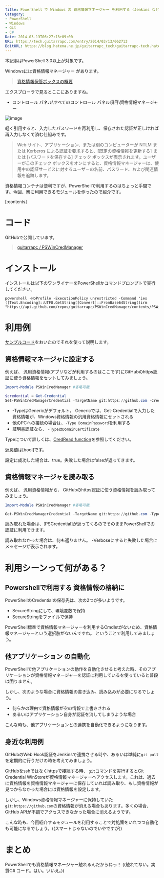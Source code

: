 ```yaml
---
Title: PowerShell で Windows の 資格情報マネージャー を利用する (Jenkins などでの Git Credentialなど)
Category:
- PowerShell
- Windows
- Git
- C#
Date: 2014-03-13T06:27:13+09:00
URL: https://tech.guitarrapc.com/entry/2014/03/13/062713
EditURL: https://blog.hatena.ne.jp/guitarrapc_tech/guitarrapc-tech.hatenablog.com/atom/entry/12921228815719854684
---
```


本記事はPowerShell 3.0以上が対象です。

Windowsには資格情報マネージャー があります。

> [資格情報保管ボックスの概要](https://technet.microsoft.com/ja-jp/library/jj554668.aspx)

エクスプローラで見るとここにありますね。

- コントロール パネル\すべてのコントロール パネル項目\資格情報マネージャー

![image](https://cdn-ak.f.st-hatena.com/images/fotolife/g/guitarrapc_tech/20140313/20140313052434.png)

軽く引用すると、入力したパスワードを再利用し、保存された認証が正しければ再入力しなくて済む仕組みです。

> Web サイト、アプリケーション、または別のコンピューターが NTLM または Kerberos による認証を要求すると、[既定の資格情報を更新する] または [パスワードを保存する] チェック ボックスが表示されます。ユーザーがこのチェック ボックスをオンにすると、資格情報マネージャーは、使用中の認証サービスに対するユーザーの名前、パスワード、および関連情報を追跡します。

資格情報コンテナは便利ですが、PowerShellで利用するのはちょっと手間です。今回、楽に利用できるモジュールを作ったので紹介です。

[:contents]

# コード

GitHubで公開しています。

> [guitarrapc / PSWinCredManager](https://github.com/guitarrapc/PSWinCredManager)

# インストール

インストールは以下のワンライナーをPowerShellかコマンドプロンプトで実行してください。

```
powershell -NoProfile -ExecutionPolicy unrestricted -Command 'iex ([Text.Encoding]::UTF8.GetString([Convert]::FromBase64String((irm "https://api.github.com/repos/guitarrapc/PSWinCredManager/contents/PSWinCredManager/RemoteInstall.ps1").Content))).Remove(0,1)'
```

# 利用例

[サンプルコード](https://github.com/guitarrapc/PSWinCredManager/tree/master/PSWinCredManager/Test)をおいたのでそれを使って説明します。

## 資格情報マネージャに設定する

例えば、 汎用資格情報(アプリなどが利用するのはここです)にGitHubのhttps認証に使う資格情報をセットしてみましょう。

```ps1
Import-Module PSWinCredManager #省略可能

$credential = Get-Credential
Set-PSWinCredManagerCredential -TargetName git:https://github.com -Credential $credential -Type Generic
```

- -TypeはGenericがデフォルト。 Genericでは、Get-Credentialで入力した資格情報が、Windows資格情報の汎用資格情報にセットされる
- 他のPCへの接続の場合は、`-Type DomainPassword`を利用する
- 証明書認証なら、 `-TypeはDomainCertificate`

Typeについて詳しくは、[CredRead function](https://msdn.microsoft.com/en-us/library/windows/desktop/aa374804(v=vs.85).aspx)を参照してください。

返戻値は[bool]です。

設定に成功した場合は、true。失敗した場合はfalseが返ってきます。

## 資格情報マネージャを読み取る

例えば、 汎用資格情報から、 GitHubのhttps認証に使う資格情報を読み取ってみましょう。

```ps1
Import-Module PSWinCredManager #省略可能

Get-PSWinCredManagerCredential -TargetName git:https://github.com -Type Generic
```

読み取れた場合は、[PSCredential]が返ってくるのでそのままPowerShellでの認証に利用できます。

読み取れなかった場合は、何も返りません。 -Verboseにすると失敗した場合にメッセージが表示されます。


# 利用シーンって何がある？

## Powershellで利用する 資格情報の格納に

PowerShellのCredentialの保存先は、次の2つが多いようです。

- SecureStringにして、環境変数で保持
- SecureStringをファイルで保持

PowerShell標準で資格情報マネージャーを利用するCmdletがないため、資格情報マネージャーという選択肢がないんですね。
ということで利用してみましょう。

## 他アプリケーション の自動化

PowerShellで他アプリケーションの動作を自動化させると考えた時、そのアプリケーションが資格情報マネージャーを認証に利用しているを使っていると普段は困りません。

しかし、次のような場合に資格情報の書き込み、読み込みが必要になるでしょう。

- 何らかの理由で資格情報が空の情報で上書きされる
- あるいはアプリケーション自身が認証を消してしまうような場合

こんな時も、他アプリケーションとの連携を自動化できるようになります。

## 身近な利用例

GitHubのWeb Hook認証をJenkinsで連携させる時や、あるいは単純に`git pull`を定期的に行うだけの時を考えてみましょう。

GitHubをsshではなくhttpsで接続する時、 `git`コマンドを実行するとGit Credential WinStoreが資格情報マネージャーへアクセスします。これは、過去に資格情報を資格情報マネージャーに保存していれば読み取り、もし資格情報が見つからなかった場合には資格情報を設定します。

しかし、Windows資格情報マネージャーに保持していた`git:https://github.com`の資格情報が消える場合もあります。多くの場合、GitHub APIが不調でアクセスできなかった場合に消えるようです。

こんな時も、今回紹介するモジュールを利用することで対処策をいれつつ自動化も可能になるでしょう。((スマートじゃないのでいやですが))

# まとめ

PowerShellでも資格情報マネージャー触れるんだからねっ！ ((触れてない。実質C# コード。はい。いいえ。))
